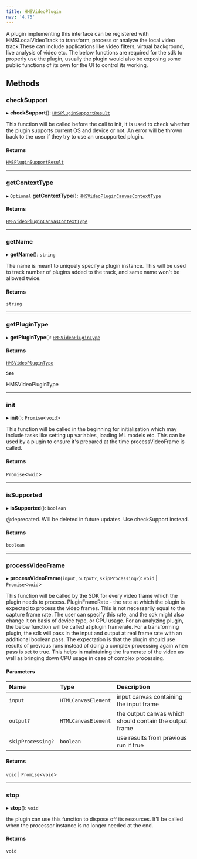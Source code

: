 ```yaml
---
title: HMSVideoPlugin
nav: '4.75'
---
```


A plugin implementing this interface can be registered with HMSLocalVideoTrack to transform, process or
analyze the local video track.These can include applications like video filters, virtual background, live
analysis of video etc. The below functions are required for the sdk to properly use the plugin, usually
the plugin would also be exposing some public functions of its own for the UI to control its working.

## Methods

### checkSupport

▸ **checkSupport**(): [`HMSPluginSupportResult`](/api-reference/javascript/v2/interfaces/HMSPluginSupportResult)

This function will be called before the call to init, it is used to check whether the plugin supports current
OS and device or not. An error will be thrown back to the user if they try to use an unsupported plugin.

#### Returns

[`HMSPluginSupportResult`](/api-reference/javascript/v2/interfaces/HMSPluginSupportResult)

---

### getContextType

▸ `Optional` **getContextType**(): [`HMSVideoPluginCanvasContextType`](/api-reference/javascript/v2/enums/HMSVideoPluginCanvasContextType)

#### Returns

[`HMSVideoPluginCanvasContextType`](/api-reference/javascript/v2/enums/HMSVideoPluginCanvasContextType)

---

### getName

▸ **getName**(): `string`

The name is meant to uniquely specify a plugin instance. This will be used to track number of plugins
added to the track, and same name won't be allowed twice.

#### Returns

`string`

---

### getPluginType

▸ **getPluginType**(): [`HMSVideoPluginType`](/api-reference/javascript/v2/enums/HMSVideoPluginType)

#### Returns

[`HMSVideoPluginType`](/api-reference/javascript/v2/enums/HMSVideoPluginType)

**`See`**

HMSVideoPluginType

---

### init

▸ **init**(): `Promise`<`void`\>

This function will be called in the beginning for initialization which may include tasks like setting up
variables, loading ML models etc. This can be used by a plugin to ensure it's prepared at the time
processVideoFrame is called.

#### Returns

`Promise`<`void`\>

---

### isSupported

▸ **isSupported**(): `boolean`

@deprecated. Will be deleted in future updates. Use checkSupport instead.

#### Returns

`boolean`

---

### processVideoFrame

▸ **processVideoFrame**(`input`, `output?`, `skipProcessing?`): `void` \| `Promise`<`void`\>

This function will be called by the SDK for every video frame which the plugin needs to process.
PluginFrameRate - the rate at which the plugin is expected to process the video frames. This is not necessarily
equal to the capture frame rate. The user can specify this rate, and the sdk might also change it on basis of
device type, or CPU usage.
For an analyzing plugin, the below function will be called at plugin framerate.
For a transforming plugin, the sdk will pass in the input and output at real frame rate with an additional boolean
pass. The expectation is that the plugin should use results of previous runs instead of doing a complex processing
again when pass is set to true. This helps in maintaining the framerate of the video as well as bringing down
CPU usage in case of complex processing.

#### Parameters

| Name              | Type                | Description                                             |
| :---------------- | :------------------ | :------------------------------------------------------ |
| `input`           | `HTMLCanvasElement` | input canvas containing the input frame                 |
| `output?`         | `HTMLCanvasElement` | the output canvas which should contain the output frame |
| `skipProcessing?` | `boolean`           | use results from previous run if true                   |

#### Returns

`void` \| `Promise`<`void`\>

---

### stop

▸ **stop**(): `void`

the plugin can use this function to dispose off its resources. It'll be called when the processor instance is
no longer needed at the end.

#### Returns

`void`
